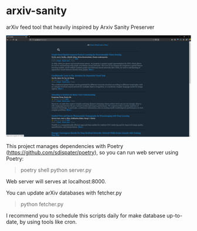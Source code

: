 # arxiv-sanity
arXiv feed tool that heavily inspired by Arxiv Sanity Preserver

![Index page](screenshot.png)

This project manages dependencies with Poetry (https://github.com/sdispater/poetry), so you can run web server using Poetry:

> poetry shell
> python server.py

Web server will serves at localhost:8000.

You can update arXiv databases with fetcher.py

> python fetcher.py

I recommend you to schedule this scripts daily for make database up-to-date, by using tools like cron.